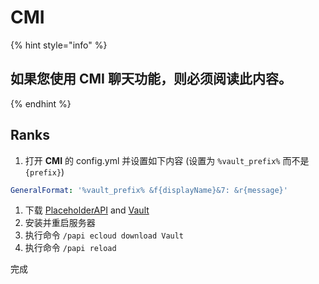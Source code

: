 # CMI

{% hint style="info" %}
## 如果您使用 CMI 聊天功能，则必须阅读此内容。
{% endhint %}

## Ranks

1. 打开 **CMI** 的 config.yml 并设置如下内容 \(设置为 `%vault_prefix%` 而不是`{prefix}`\)

```yaml
GeneralFormat: '%vault_prefix% &f{displayName}&7: &r{message}'
```

1. 下载 [PlaceholderAPI](https://www.spigotmc.org/resources/placeholderapi.6245/) and [Vault](https://github.com/MilkBowl/Vault/releases/latest)  
2. 安装并重启服务器  
3. 执行命令  `/papi ecloud download Vault`  
4. 执行命令 `/papi reload`

完成

